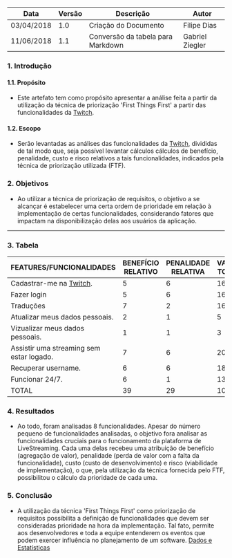 |Data|Versão|Descrição|Autor|
|----|------|---------|-----|
|03/04/2018|1.0|Criação do Documento|Filipe Dias|
|11/06/2018|1.1|Conversão da tabela para Markdown|Gabriel Ziegler|

### 1. Introdução
#### 1.1. Propósito
* Este artefato tem como propósito apresentar a análise feita a partir da utilização da técnica de priorização 'First Things First' a partir das funcionalidades da [Twitch](https://github.com/gabrielziegler3/Requisitos-2018-1/wiki/Twitch).

#### 1.2. Escopo
* Serão levantadas as análises das funcionalidades da [Twitch](https://github.com/gabrielziegler3/Requisitos-2018-1/wiki/Twitch), divididas de tal modo que, seja possível levantar cálculos cálculos de benefício, penalidade, custo e risco relativos a tais funcionalidades, indicados pela técnica de priorização utilizada (FTF).

### 2. Objetivos
* Ao utilizar a técnica de priorização de requisitos, o objetivo a se alcançar é estabelecer uma certa ordem de prioridade em relação à implementação de certas funcionalidades, considerando fatores que impactam na disponibilização delas aos usuários da aplicação.

_________

### 3. Tabela
FEATURES/FUNCIONALIDADES|BENEFÍCIO RELATIVO|PENALIDADE RELATIVA|VALOR TOTAL|VALOR %|CUSTO RELATIVO|CUSTO %|RISCO RELATIVO|RISCO %|PRIORIDADE
|------|------|------|------|------|------|------|------|------|------|
Cadastrar-me na [Twitch](https://github.com/gabrielziegler3/Requisitos-2018-1/wiki/Twitch).|5|6|16|14.95327103|2|6.25|2|7.407407407|0.6459813084
Fazer login|5|6|16|14.95327103|2|6.25|2|7.407407407|0.6459813084
Traduções|7|2|16|14.95327103|7|21.875|4|14.81481481|0.09228304406
Atualizar meus dados pessoais.|2|1|5|4.672897196|3|9.375|2|7.407407407|0.1345794393
Vizualizar meus dados pessoais.|1|1|3|2.803738318|3|9.375|2|7.407407407|0.08074766355
Assistir uma streaming sem estar logado.|7|6|20|18.69158879|6|18.75|7|25.92592593|0.07690253672
Recuperar username.|6|6|18|16.82242991|2|6.25|2|7.407407407|0.726728972
Funcionar 24/7.|6|1|13|12.14953271|7|21.875|6|22.22222222|0.04998664887
TOTAL|39|29|107|100|32|100|27|100|

### 4. Resultados
* Ao todo, foram analisadas 8 funcionalidades. Apesar do número pequeno de funcionalidades analisadas, o objetivo fora analisar as funcionalidades cruciais para o funcionamento da plataforma de LiveStreaming. Cada uma delas recebeu uma atribuição de benefício (agregação de valor), penalidade (perda de valor com a falta da funcionalidade), custo (custo de desenvolvimento) e risco (viabilidade de implementação), o que, pela utilização da técnica fornecida pelo FTF, possibilitou o cálculo da prioridade de cada uma.

### 5. Conclusão
* A utilização da técnica 'First Things First' como priorização de requisitos possibilita a definição de funcionalidades que devem ser consideradas prioridade na hora da implementação. Tal fato, permite aos desenvolvedores e toda a equipe entenderem os eventos que podem exercer influência no planejamento de um software.
[Dados e Estatísticas](Dados-e-Estat%C3%ADsticas)